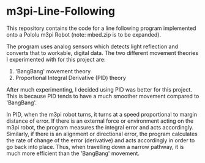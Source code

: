 # m3pi-Line-Following
This repository contains the code for a line following program implemented onto a Pololu m3pi Robot (note: mbed.zip is to be expanded).

The program uses analog sensors which detects light reflection and converts that to workable, digital data. The two different movement theories I experimented with for this project are:
1. 'BangBang' movement theory
2. Proportional Integral Derivative (PID) theory

After much experimenting, I decided using PID was better for this project. This is because PID tends to have a much smoother movement compared to 'BangBang'.

In PID, when the m3pi robot turns, it turns at a speed proportional to margin distance of error. If there is an external force or environment acting on the m3pi robot, the program measures the integral error and acts accordingly. Similarly, if there is an alignment or directional error, the program calculates the rate of change of the error (derivative) and acts accordingly in order to go back into place. Thus, when travelling down a narrow pathway, it is much more efficient than the 'BangBang' movement.
